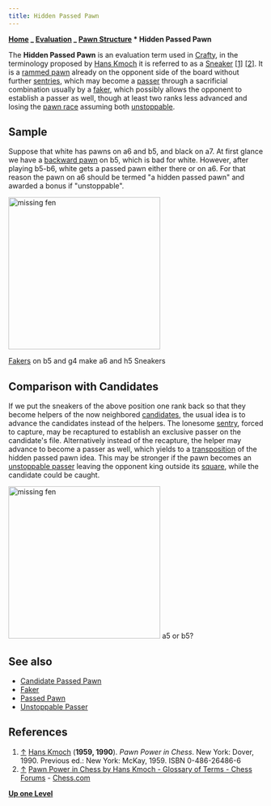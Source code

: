 ```yaml
---
title: Hidden Passed Pawn
---
```


**[Home](Home "Home") _ [Evaluation](Evaluation "Evaluation") _ [Pawn Structure](Pawn_Structure "Pawn Structure") \* Hidden Passed Pawn**

The **Hidden Passed Pawn** is an evaluation term used in [Crafty](Crafty "Crafty"), in the terminology proposed by [Hans Kmoch](Hans_Kmoch "Hans Kmoch") it is referred to as a [Sneaker](</Candidates_(Bitboards)#Sneaker> "Candidates (Bitboards)") <a id="cite-note-1" href="#cite-ref-1">[1]</a> <a id="cite-note-2" href="#cite-ref-2">[2]</a>. It is a [rammed pawn](</Pawn_Rams_(Bitboards)> "Pawn Rams (Bitboards)") already on the opponent side of the board without further [sentries](Sentry "Sentry"), which may become a [passer](Passed_Pawn "Passed Pawn") through a sacrificial combination usually by a [faker](Faker "Faker"), which possibly allows the opponent to establish a passer as well, though at least two ranks less advanced and losing the [pawn race](Pawn_Race "Pawn Race") assuming both [unstoppable](Unstoppable_Passer "Unstoppable Passer").

## Sample

Suppose that white has pawns on a6 and b5, and black on a7. At first glance we have a [backward pawn](Backward_Pawn "Backward Pawn") on b5, which is bad for white. However, after playing b5-b6, white gets a passed pawn either there or on a6. For that reason the pawn on a6 should be termed "a hidden passed pawn" and awarded a bonus if "unstoppable".

<img src="" alt="missing fen" style="
    width: 300px;
">

[Fakers](Faker "Faker") on b5 and g4 make a6 and h5 Sneakers

## Comparison with Candidates

If we put the sneakers of the above position one rank back so that they become helpers of the now neighbored [candidates](Candidate_Passed_Pawn "Candidate Passed Pawn"), the usual idea is to advance the candidates instead of the helpers. The lonesome [sentry](Sentry "Sentry"), forced to capture, may be recaptured to establish an exclusive passer on the candidate's file. Alternatively instead of the recapture, the helper may advance to become a passer as well, which yields to a [transposition](Transposition "Transposition") of the hidden passed pawn idea. This may be stronger if the pawn becomes an [unstoppable passer](Unstoppable_Passer "Unstoppable Passer") leaving the opponent king outside its [square](Rule_of_the_Square#TheSquareofthePawn "Rule of the Square"), while the candidate could be caught.

<img src="" alt="missing fen" style="
    width: 300px;
">
a5 or b5?

## See also

- [Candidate Passed Pawn](Candidate_Passed_Pawn "Candidate Passed Pawn")
- [Faker](Faker "Faker")
- [Passed Pawn](Passed_Pawn "Passed Pawn")
- [Unstoppable Passer](Unstoppable_Passer "Unstoppable Passer")

## References

1. <a id="cite-ref-1" href="#cite-note-1">↑</a> [Hans Kmoch](Hans_Kmoch "Hans Kmoch") (**1959, 1990**). _Pawn Power in Chess_. New York: Dover, 1990. Previous ed.: New York: McKay, 1959. ISBN 0-486-26486-6
1. <a id="cite-ref-2" href="#cite-note-2">↑</a> [Pawn Power in Chess by Hans Kmoch - Glossary of Terms - Chess Forums](https://www.chess.com/forum/view/chess-equipment/pawn-power-in-chess-by-hans-kmoch-glossary-of-terms) - [Chess.com](index.php?title=Chess.com&action=edit&redlink=1 "Chess.com (page does not exist)")

**[Up one Level](Pawn_Structure "Pawn Structure")**
